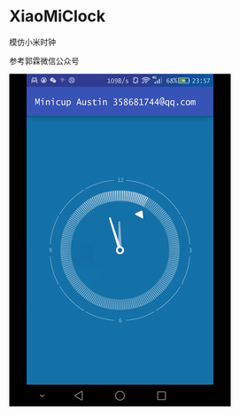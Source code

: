 # XiaoMiClock

模仿小米时钟


参考郭霖微信公众号

![](https://github.com/daydreamer1988/XiaoMiClock/blob/master/device-2017-03-24-235905.mp4_1490505260.gif)
